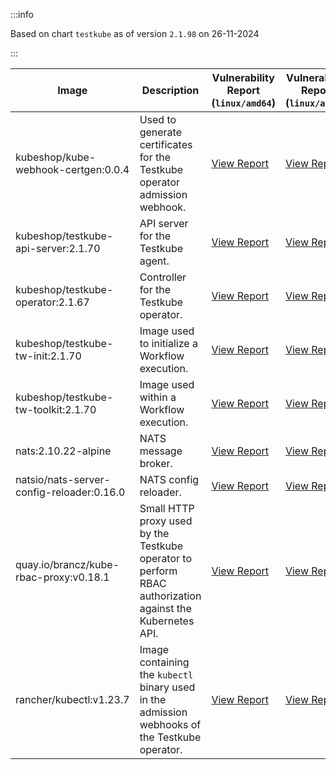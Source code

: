 :::info

Based on chart `testkube` as of version `2.1.98` on 26-11-2024

:::

| Image | Description | Vulnerability Report (`linux/amd64`) | Vulnerability Report (`linux/arm64`) |
|-------|-------------|--------------------------------------|--------------------------------------|
| kubeshop/kube-webhook-certgen:0.0.4 | Used to generate certificates for the Testkube operator admission webhook. | [View Report](./kube-webhook-certgen-0.0.4_linux_amd64.md) | [View Report](./kube-webhook-certgen-0.0.4_linux_arm64.md) |
| kubeshop/testkube-api-server:2.1.70 | API server for the Testkube agent. | [View Report](./testkube-api-server-2.1.70_linux_amd64.md) | [View Report](./testkube-api-server-2.1.70_linux_arm64.md) |
| kubeshop/testkube-operator:2.1.67 | Controller for the Testkube operator. | [View Report](./testkube-operator-2.1.67_linux_amd64.md) | [View Report](./testkube-operator-2.1.67_linux_arm64.md) |
| kubeshop/testkube-tw-init:2.1.70 | Image used to initialize a Workflow execution. | [View Report](./testkube-tw-init-2.1.70_linux_amd64.md) | [View Report](./testkube-tw-init-2.1.70_linux_arm64.md) |
| kubeshop/testkube-tw-toolkit:2.1.70 | Image used within a Workflow execution. | [View Report](./testkube-tw-toolkit-2.1.70_linux_amd64.md) | [View Report](./testkube-tw-toolkit-2.1.70_linux_arm64.md) |
| nats:2.10.22-alpine | NATS message broker. | [View Report](./nats-2.10.22-alpine_linux_amd64.md) | [View Report](./nats-2.10.22-alpine_linux_arm64.md) |
| natsio/nats-server-config-reloader:0.16.0 | NATS config reloader. | [View Report](./nats-server-config-reloader-0.16.0_linux_amd64.md) | [View Report](./nats-server-config-reloader-0.16.0_linux_arm64.md) |
| quay.io/brancz/kube-rbac-proxy:v0.18.1 | Small HTTP proxy used by the Testkube operator to perform RBAC authorization against the Kubernetes API. | [View Report](./kube-rbac-proxy-v0.18.1_linux_amd64.md) | [View Report](./kube-rbac-proxy-v0.18.1_linux_arm64.md) |
| rancher/kubectl:v1.23.7 | Image containing the `kubectl` binary used in the admission webhooks of the Testkube operator. | [View Report](./kubectl-v1.23.7_linux_amd64.md) | [View Report](./kubectl-v1.23.7_linux_arm64.md) |
